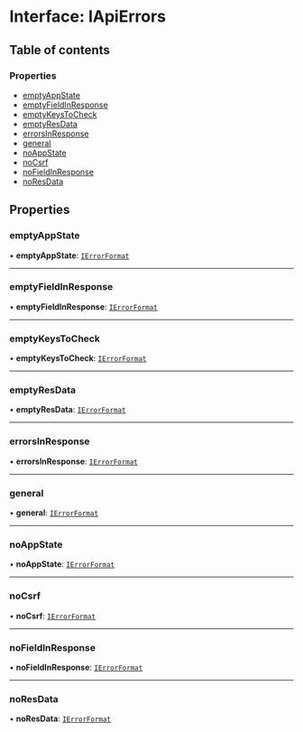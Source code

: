 # Interface: IApiErrors

## Table of contents

### Properties

- [emptyAppState](IApiErrors.md#emptyappstate)
- [emptyFieldInResponse](IApiErrors.md#emptyfieldinresponse)
- [emptyKeysToCheck](IApiErrors.md#emptykeystocheck)
- [emptyResData](IApiErrors.md#emptyresdata)
- [errorsInResponse](IApiErrors.md#errorsinresponse)
- [general](IApiErrors.md#general)
- [noAppState](IApiErrors.md#noappstate)
- [noCsrf](IApiErrors.md#nocsrf)
- [noFieldInResponse](IApiErrors.md#nofieldinresponse)
- [noResData](IApiErrors.md#noresdata)

## Properties

### emptyAppState

• **emptyAppState**: [`IErrorFormat`](IErrorFormat.md)

___

### emptyFieldInResponse

• **emptyFieldInResponse**: [`IErrorFormat`](IErrorFormat.md)

___

### emptyKeysToCheck

• **emptyKeysToCheck**: [`IErrorFormat`](IErrorFormat.md)

___

### emptyResData

• **emptyResData**: [`IErrorFormat`](IErrorFormat.md)

___

### errorsInResponse

• **errorsInResponse**: [`IErrorFormat`](IErrorFormat.md)

___

### general

• **general**: [`IErrorFormat`](IErrorFormat.md)

___

### noAppState

• **noAppState**: [`IErrorFormat`](IErrorFormat.md)

___

### noCsrf

• **noCsrf**: [`IErrorFormat`](IErrorFormat.md)

___

### noFieldInResponse

• **noFieldInResponse**: [`IErrorFormat`](IErrorFormat.md)

___

### noResData

• **noResData**: [`IErrorFormat`](IErrorFormat.md)
